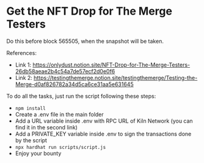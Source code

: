 # Get the NFT Drop for The Merge Testers

Do this before block 565505, when the snapshot will be taken.

References:
* Link 1: https://onlydust.notion.site/NFT-Drop-for-The-Merge-Testers-26db58aeae2b4c54a7de57ecf2d0e0f6
* Link 2: https://testingthemerge.notion.site/testingthemerge/Testing-the-Merge-d0af826782a34d5ca6ce31aa5e631645

To do all the tasks, just run the script following these steps:
* ```npm install```
* Create a .env file in the main folder
* Add a URL variable inside .env with RPC URL of Kiln Network (you can find it in the second link)
* Add a PRIVATE_KEY variable inside .env to sign the transactions done by the script
* ```npx hardhat run scripts/script.js```
* Enjoy your bounty
